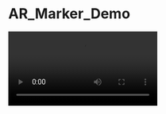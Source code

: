 # AR_Marker_Demo

<video controls="controls">
  <source type="video/mp4" src="videodemo.mp4"></source>
  <p>Your browser does not support the video element.</p>
</video>
